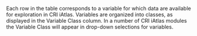 Each row in the table corresponds to a variable for which data are available
for exploration in CRI iAtlas.
Variables are organized into classes, as displayed in the Variable Class column.
In a number of CRI iAtlas modules the Variable Class will appear in drop-down
selections for variables.
